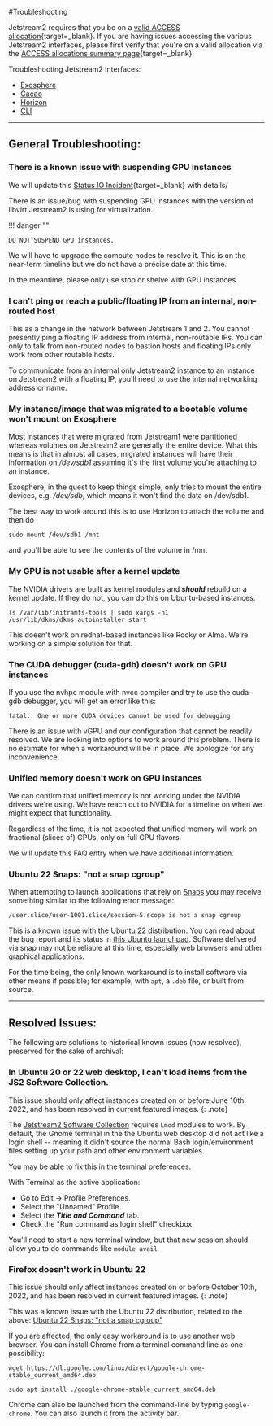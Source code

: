 #Troubleshooting

Jetstream2 requires that you be on a [valid ACCESS allocation](../alloc/overview.md){target=_blank}. If you are having issues accessing the various Jetstream2 interfaces, please first verify that you're on a valid allocation via the [ACCESS allocations summary page](https://allocations.access-ci.org/allocations/summary){target=_blank}

Troubleshooting Jetstream2 Interfaces:

  * [Exosphere](../ui/exo/troubleshooting.md)
  * [Cacao](../ui/cacao/troubleshooting.md)
  * [Horizon](../ui/horizon/troubleshooting.md)
  * [CLI](../ui/cli/troubleshooting.md)

---

## General Troubleshooting:

### There is a known issue with suspending GPU instances

We will update this [Status IO Incident](https://jetstream.status.io/pages/incident/61dc808a7e9a82053ce739d2/629a6de486604112e598b390){target=_blank} with details/

There is an issue/bug with suspending GPU instances with the version of libvirt Jetstream2 is using for virtualization.

!!! danger ""

    DO NOT SUSPEND GPU instances.

We will have to upgrade the compute nodes to resolve it. This is on the near-term timeline but we do not have a precise date at this time.

In the meantime, please only use stop or shelve with GPU instances.

### I can't ping or reach a public/floating IP from an internal, non-routed host

This as a change in the network between Jetstream 1 and 2. You cannot presently ping a floating IP address from  internal, non-routable IPs. You can only to talk from non-routed nodes to bastion hosts and floating IPs only work from other routable hosts.

To communicate from an internal only Jetstream2 instance to an instance on Jetstream2 with a floating IP, you'll need to use the internal networking address or name.

### My instance/image that was migrated to a bootable volume won't mount on Exosphere

Most instances that were migrated from Jetstream1 were partitioned whereas volumes on Jetstream2 are generally the entire device. What this means is that in almost all cases, migrated instances will have their information on */dev/sdb1* assuming it's the first volume you're attaching to an instance.

Exosphere, in the quest to keep things simple, only tries to mount the entire devices, e.g. */dev/sdb*, which means it won't find the data on /dev/sdb1.

The best way to work around this is to use Horizon to attach the volume and then do

    sudo mount /dev/sdb1 /mnt

and you'll be able to see the contents of the volume in /mnt

### My GPU is not usable after a kernel update

The NVIDIA drivers are built as kernel modules and ***should*** rebuild on a kernel update. If they do not, you can do this on Ubuntu-based instances:

    ls /var/lib/initramfs-tools | sudo xargs -n1 /usr/lib/dkms/dkms_autoinstaller start

This doesn't work on redhat-based instances like Rocky or Alma. We're working on a simple solution for that.

### The CUDA debugger (cuda-gdb) doesn't work on GPU instances

If you use the nvhpc module with nvcc compiler and try to use the cuda-gdb debugger, you will get an error like this:

    fatal:  One or more CUDA devices cannot be used for debugging

There is an issue with vGPU and our configuration that cannot be readily resolved. We are looking into options to work around this problem. There is no estimate for when a workaround will be in place. We apologize for any inconvenience.

### Unified memory doesn't work on GPU instances

We can confirm that unified memory is not working under the NVIDIA drivers we're using. We have reach out to NVIDIA for a timeline on when we might expect that functionality.

Regardless of the time, it is not expected that unified memory will work on fractional (slices of) GPUs, only on full GPU flavors.

We will update this FAQ entry when we have additional information.  

### Ubuntu 22 Snaps: "not a snap cgroup"

When attempting to launch applications that rely on [Snaps](https://ubuntu.com/core/services/guide/snaps-intro) you may receive something similar to the following error message:
```
/user.slice/user-1001.slice/session-5.scope is not a snap cgroup
```
This is a known issue with the Ubuntu 22 distribution. You can read about the bug report and its status in [this Ubuntu launchpad](https://bugs.launchpad.net/ubuntu/+source/snapd/+bug/1951491). Software delivered via snap may not be reliable at this time, especially web browsers and other graphical applications.

For the time being, the only known workaround is to install software via other means if possible; for example, with `apt`, a `.deb` file, or built from source.

---

## Resolved Issues:

The following are solutions to historical known issues (now resolved), preserved for the sake of archival:

### In Ubuntu 20 or 22 web desktop, I can't load items from the JS2 Software Collection.

This issue should only affect instances created on or before June 10th, 2022, and has been resolved in current featured images.
{: .note}

The [Jetstream2 Software Collection](../general/software.md) requires `Lmod` modules to work. By default, the Gnome terminal in the the Ubuntu web desktop did not act like a login shell -- meaning it didn't source the normal Bash login/environment files setting up your path and other environment variables.

You may be able to fix this in the terminal preferences.

With Terminal as the active application:

* Go to Edit -> Profile Preferences.
* Select the "Unnamed" Profile
* Select the ***Title and Command*** tab.
* Check the "Run command as login shell" checkbox

You'll need to start a new terminal window, but that new session should allow you to do commands like `module avail`

### Firefox doesn't work in Ubuntu 22

This issue should only affect instances created on or before October 10th, 2022, and has been resolved in current featured images.
{: .note}

This was a known issue with the Ubuntu 22 distribution, related to the above: [Ubuntu 22 Snaps: "not a snap cgroup"](#ubuntu-22-snaps-not-a-snap-cgroup)

If you are affected, the only easy workaround is to use another web browser. You can install Chrome from a terminal command line as one possibility:

    wget https://dl.google.com/linux/direct/google-chrome-stable_current_amd64.deb

    sudo apt install ./google-chrome-stable_current_amd64.deb

Chrome can also be launched from the command-line by typing `google-chrome`. You can also launch it from the activity bar.
